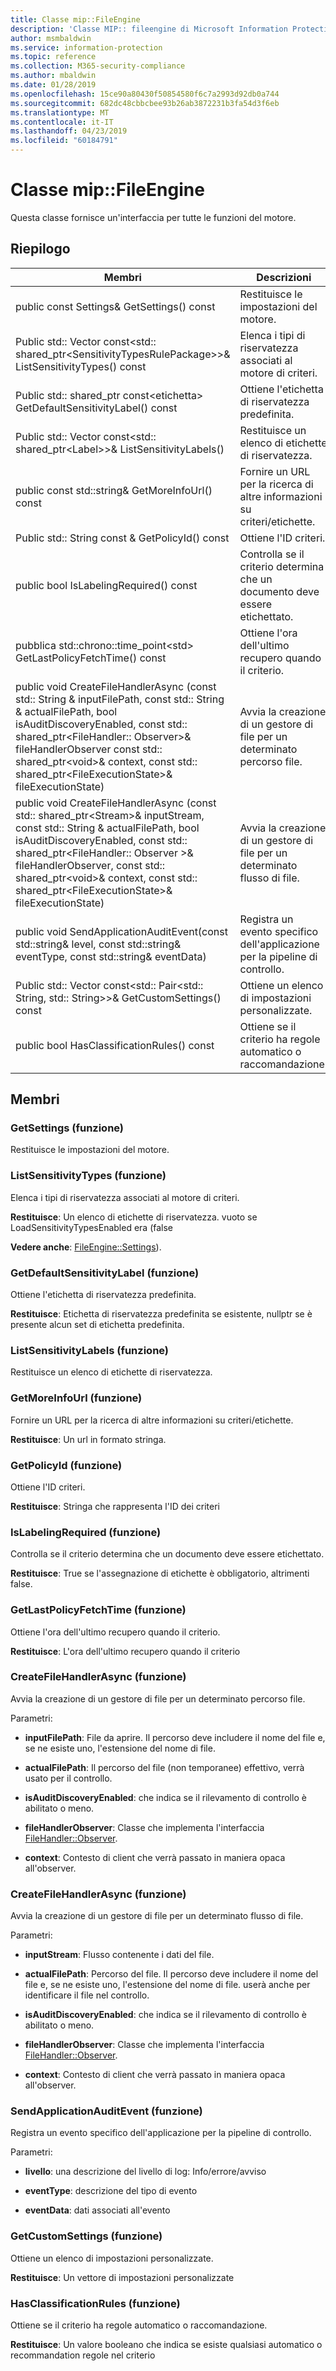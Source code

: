 ```yaml
---
title: Classe mip::FileEngine
description: 'Classe MIP:: fileengine di Microsoft Information Protection (MIP) SDK vengono documentate.'
author: msmbaldwin
ms.service: information-protection
ms.topic: reference
ms.collection: M365-security-compliance
ms.author: mbaldwin
ms.date: 01/28/2019
ms.openlocfilehash: 15ce90a80430f50854580f6c7a2993d92db0a744
ms.sourcegitcommit: 682dc48cbbcbee93b26ab3872231b3fa54d3f6eb
ms.translationtype: MT
ms.contentlocale: it-IT
ms.lasthandoff: 04/23/2019
ms.locfileid: "60184791"
---
```

# <a name="class-mipfileengine"></a>Classe mip::FileEngine 
Questa classe fornisce un'interfaccia per tutte le funzioni del motore.
  
## <a name="summary"></a>Riepilogo
 Membri                        | Descrizioni                                
--------------------------------|---------------------------------------------
public const Settings& GetSettings() const  |  Restituisce le impostazioni del motore.
Public std:: Vector const\<std:: shared_ptr\<SensitivityTypesRulePackage\>\>& ListSensitivityTypes() const  |  Elenca i tipi di riservatezza associati al motore di criteri.
Public std:: shared_ptr const\<etichetta\> GetDefaultSensitivityLabel() const  |  Ottiene l'etichetta di riservatezza predefinita.
Public std:: Vector const\<std:: shared_ptr\<Label\>\>& ListSensitivityLabels()  |  Restituisce un elenco di etichette di riservatezza.
public const std::string& GetMoreInfoUrl() const  |  Fornire un URL per la ricerca di altre informazioni su criteri/etichette.
Public std:: String const & GetPolicyId() const  |  Ottiene l'ID criteri.
public bool IsLabelingRequired() const  |  Controlla se il criterio determina che un documento deve essere etichettato.
pubblica std::chrono::time_point\<std\> GetLastPolicyFetchTime() const  |  Ottiene l'ora dell'ultimo recupero quando il criterio.
public void CreateFileHandlerAsync (const std:: String & inputFilePath, const std:: String & actualFilePath, bool isAuditDiscoveryEnabled, const std:: shared_ptr\<FileHandler:: Observer\>& fileHandlerObserver const std:: shared_ptr\<void\>& context, const std:: shared_ptr\<FileExecutionState\>& fileExecutionState)  |  Avvia la creazione di un gestore di file per un determinato percorso file.
public void CreateFileHandlerAsync (const std:: shared_ptr\<Stream\>& inputStream, const std:: String & actualFilePath, bool isAuditDiscoveryEnabled, const std:: shared_ptr\<FileHandler:: Observer \>& fileHandlerObserver, const std:: shared_ptr\<void\>& context, const std:: shared_ptr\<FileExecutionState\>& fileExecutionState)  |  Avvia la creazione di un gestore di file per un determinato flusso di file.
public void SendApplicationAuditEvent(const std::string& level, const std::string& eventType, const std::string& eventData)  |  Registra un evento specifico dell'applicazione per la pipeline di controllo.
Public std:: Vector const\<std:: Pair\<std:: String, std:: String\>\>& GetCustomSettings() const  |  Ottiene un elenco di impostazioni personalizzate.
public bool HasClassificationRules() const  |  Ottiene se il criterio ha regole automatico o raccomandazione.
  
## <a name="members"></a>Membri
  
### <a name="getsettings-function"></a>GetSettings (funzione)
Restituisce le impostazioni del motore.
  
### <a name="listsensitivitytypes-function"></a>ListSensitivityTypes (funzione)
Elenca i tipi di riservatezza associati al motore di criteri.

  
**Restituisce**: Un elenco di etichette di riservatezza. vuoto se LoadSensitivityTypesEnabled era (false
  
**Vedere anche**: [FileEngine::Settings](class_mip_fileengine_settings.md)).
  
### <a name="getdefaultsensitivitylabel-function"></a>GetDefaultSensitivityLabel (funzione)
Ottiene l'etichetta di riservatezza predefinita.

  
**Restituisce**: Etichetta di riservatezza predefinita se esistente, nullptr se è presente alcun set di etichetta predefinita.
  
### <a name="listsensitivitylabels-function"></a>ListSensitivityLabels (funzione)
Restituisce un elenco di etichette di riservatezza.
  
### <a name="getmoreinfourl-function"></a>GetMoreInfoUrl (funzione)
Fornire un URL per la ricerca di altre informazioni su criteri/etichette.

  
**Restituisce**: Un url in formato stringa.
  
### <a name="getpolicyid-function"></a>GetPolicyId (funzione)
Ottiene l'ID criteri.

  
**Restituisce**: Stringa che rappresenta l'ID dei criteri
  
### <a name="islabelingrequired-function"></a>IsLabelingRequired (funzione)
Controlla se il criterio determina che un documento deve essere etichettato.

  
**Restituisce**: True se l'assegnazione di etichette è obbligatorio, altrimenti false.
  
### <a name="getlastpolicyfetchtime-function"></a>GetLastPolicyFetchTime (funzione)
Ottiene l'ora dell'ultimo recupero quando il criterio.

  
**Restituisce**: L'ora dell'ultimo recupero quando il criterio
  
### <a name="createfilehandlerasync-function"></a>CreateFileHandlerAsync (funzione)
Avvia la creazione di un gestore di file per un determinato percorso file.

Parametri:  
* **inputFilePath**: File da aprire. Il percorso deve includere il nome del file e, se ne esiste uno, l'estensione del nome di file. 


* **actualFilePath**: Il percorso del file (non temporanee) effettivo, verrà usato per il controllo. 


* **isAuditDiscoveryEnabled**: che indica se il rilevamento di controllo è abilitato o meno. 


* **fileHandlerObserver**: Classe che implementa l'interfaccia [FileHandler::Observer](class_mip_filehandler_observer.md). 


* **context**: Contesto di client che verrà passato in maniera opaca all'observer.


  
### <a name="createfilehandlerasync-function"></a>CreateFileHandlerAsync (funzione)
Avvia la creazione di un gestore di file per un determinato flusso di file.

Parametri:  
* **inputStream**: Flusso contenente i dati del file. 


* **actualFilePath**: Percorso del file. Il percorso deve includere il nome del file e, se ne esiste uno, l'estensione del nome di file. userà anche per identificare il file nel controllo. 


* **isAuditDiscoveryEnabled**: che indica se il rilevamento di controllo è abilitato o meno. 


* **fileHandlerObserver**: Classe che implementa l'interfaccia [FileHandler::Observer](class_mip_filehandler_observer.md). 


* **context**: Contesto di client che verrà passato in maniera opaca all'observer.


  
### <a name="sendapplicationauditevent-function"></a>SendApplicationAuditEvent (funzione)
Registra un evento specifico dell'applicazione per la pipeline di controllo.

Parametri:  
* **livello**: una descrizione del livello di log: Info/errore/avviso 


* **eventType**: descrizione del tipo di evento 


* **eventData**: dati associati all'evento


  
### <a name="getcustomsettings-function"></a>GetCustomSettings (funzione)
Ottiene un elenco di impostazioni personalizzate.

  
**Restituisce**: Un vettore di impostazioni personalizzate
  
### <a name="hasclassificationrules-function"></a>HasClassificationRules (funzione)
Ottiene se il criterio ha regole automatico o raccomandazione.

  
**Restituisce**: Un valore booleano che indica se esiste qualsiasi automatico o recommandation regole nel criterio